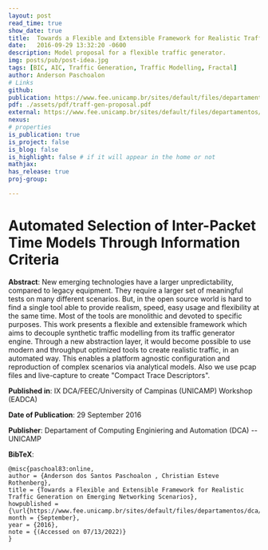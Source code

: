 ```yaml
---
layout: post
read_time: true
show_date: true
title:  Towards a Flexible and Extensible Framework for Realistic Traffic Generation on Emerging Networking Scenarios
date:   2016-09-29 13:32:20 -0600
description: Model proposal for a flexible traffic generator.
img: posts/pub/post-idea.jpg
tags: [BIC, AIC, Traffic Generation, Traffic Modelling, Fractal]
author: Anderson Paschoalon
# Links
github:  
publication: https://www.fee.unicamp.br/sites/default/files/departamentos/dca/eadca/eadcaix/artigos/paschoalon_rothenberg.pdf
pdf: ./assets/pdf/traff-gen-proposal.pdf
external: https://www.fee.unicamp.br/sites/default/files/departamentos/dca/eadca/eadcaix/artigos/paschoalon_rothenberg.pdf
nexus: 
# properties
is_publication: true
is_project: false
is_blog: false
is_highlight: false # if it will appear in the home or not
mathjax: 
has_release: true
proj-group: 

---
```



# Automated Selection of Inter-Packet Time Models Through Information Criteria

**Abstract**: New emerging technologies have a larger unpredictability, compared to legacy equipment. They
require a larger set of meaningful tests on many different scenarios. But, in the open source world is hard to find
a single tool able to provide realism, speed, easy usage and flexibility at the same time. Most of the tools are
monolithic and devoted to specific purposes. This work presents a flexible and extensible framework which aims
to decouple synthetic traffic modelling from its traffic generator engine. Through a new abstraction layer, it would
become possible to use modern and throughput optimized tools to create realistic traffic, in an automated way. This
enables a platform agnostic configuration and reproduction of complex scenarios via analytical models. Also we use
pcap files and live-capture to create "Compact Trace Descriptors".

**Published in**: IX DCA/FEEC/University of Campinas (UNICAMP) Workshop (EADCA)

**Date of Publication**: 29 September 2016

**Publisher**:  Departament of Computing Enginiering and Automation (DCA) -- UNICAMP

**BibTeX**:
```
@misc{paschoal83:online,
author = {Anderson dos Santos Paschoalon , Christian Esteve Rothenberg},
title = {Towards a Flexible and Extensible Framework for Realistic Traffic Generation on Emerging Networking Scenarios},
howpublished = {\url{https://www.fee.unicamp.br/sites/default/files/departamentos/dca/eadca/eadcaix/artigos/paschoalon_rothenberg.pdf}},
month = {September},
year = {2016},
note = {(Accessed on 07/13/2022)}
}
```

